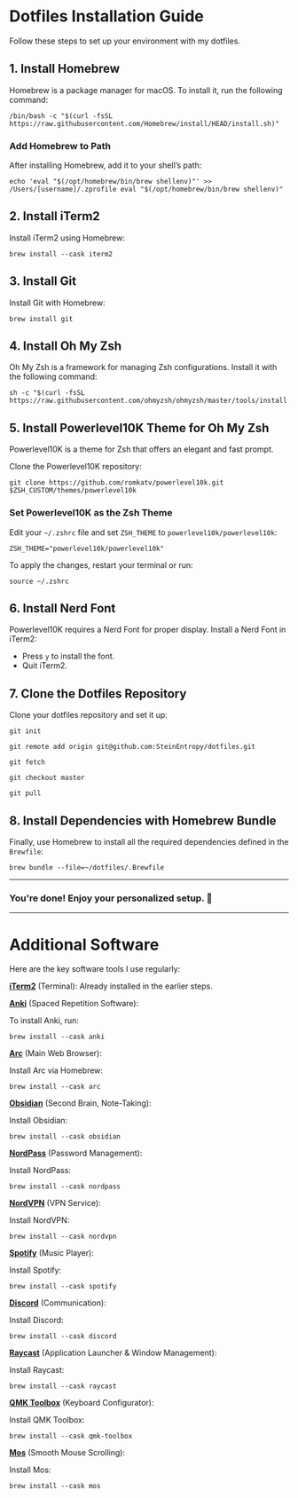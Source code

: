 # Dotfiles Installation Guide

Follow these steps to set up your environment with my dotfiles.

## 1. Install Homebrew

Homebrew is a package manager for macOS. To install it, run the following command:
```
/bin/bash -c "$(curl -fsSL https://raw.githubusercontent.com/Homebrew/install/HEAD/install.sh)"
```

### Add Homebrew to Path

After installing Homebrew, add it to your shell’s path:
```
echo 'eval "$(/opt/homebrew/bin/brew shellenv)"' >> /Users/[username]/.zprofile eval "$(/opt/homebrew/bin/brew shellenv)"
```

## 2. Install iTerm2

Install iTerm2 using Homebrew:
```
brew install --cask iterm2
```

## 3. Install Git

Install Git with Homebrew:
```
brew install git
```

## 4. Install Oh My Zsh

Oh My Zsh is a framework for managing Zsh configurations. Install it with the following command:
```
sh -c "$(curl -fsSL https://raw.githubusercontent.com/ohmyzsh/ohmyzsh/master/tools/install.sh)"
```

## 5. Install Powerlevel10K Theme for Oh My Zsh

Powerlevel10K is a theme for Zsh that offers an elegant and fast prompt.

Clone the Powerlevel10K repository:
```
git clone https://github.com/romkatv/powerlevel10k.git $ZSH_CUSTOM/themes/powerlevel10k
```

### Set Powerlevel10K as the Zsh Theme

Edit your `~/.zshrc` file and set `ZSH_THEME` to `powerlevel10k/powerlevel10k`:
```
ZSH_THEME="powerlevel10k/powerlevel10k"
```

To apply the changes, restart your terminal or run:
```
source ~/.zshrc
```

## 6. Install Nerd Font

Powerlevel10K requires a Nerd Font for proper display. Install a Nerd Font in iTerm2:

- Press `y` to install the font.
- Quit iTerm2.

## 7. Clone the Dotfiles Repository

Clone your dotfiles repository and set it up:
```
git init 

git remote add origin git@github.com:SteinEntropy/dotfiles.git 

git fetch 

git checkout master 

git pull
```

## 8. Install Dependencies with Homebrew Bundle

Finally, use Homebrew to install all the required dependencies defined in the `Brewfile`:
```
brew bundle --file=~/dotfiles/.Brewfile
```

---

### **You're done!** Enjoy your personalized setup. 🎉

---

# Additional Software

Here are the key software tools I use regularly:

**[iTerm2](https://iterm2.com/)** (Terminal): Already installed in the earlier steps.


**[Anki](https://apps.ankiweb.net/)** (Spaced Repetition Software):
  
To install Anki, run:
```
brew install --cask anki
```

**[Arc](https://arc.net/)** (Main Web Browser):

Install Arc via Homebrew:
```
brew install --cask arc
```

**[Obsidian](https://obsidian.md/)** (Second Brain, Note-Taking):

Install Obsidian:
```
brew install --cask obsidian
```

**[NordPass](https://nordpass.com/)** (Password Management): 

Install NordPass:
```
brew install --cask nordpass
```
**[NordVPN](https://nordvpn.com/)** (VPN Service): 

Install NordVPN:
```
brew install --cask nordvpn
```

**[Spotify](https://www.spotify.com/)** (Music Player): 

Install Spotify:
```
brew install --cask spotify
```

**[Discord](https://discord.com/)** (Communication): 

Install Discord:
```
brew install --cask discord
```

**[Raycast](https://www.raycast.com/)** (Application Launcher & Window Management): 

Install Raycast:
```
brew install --cask raycast
```

**[QMK Toolbox](https://qmk.fm/toolbox/)** (Keyboard Configurator): 

Install QMK Toolbox:
```
brew install --cask qmk-toolbox
```

**[Mos](https://mos.caldis.me/)** (Smooth Mouse Scrolling): 

Install Mos:
```
brew install --cask mos
```
